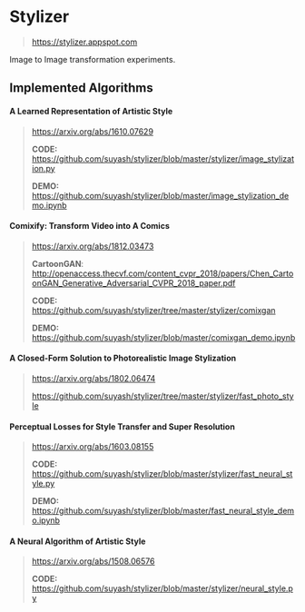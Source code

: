 # Stylizer

> https://stylizer.appspot.com

Image to Image transformation experiments.

## Implemented Algorithms

#### A Learned Representation of Artistic Style

> https://arxiv.org/abs/1610.07629
>
> __CODE:__ https://github.com/suyash/stylizer/blob/master/stylizer/image_stylization.py
>
> __DEMO:__ https://github.com/suyash/stylizer/blob/master/image_stylization_demo.ipynb

#### Comixify: Transform Video into A Comics

> https://arxiv.org/abs/1812.03473
>
> __CartoonGAN__: http://openaccess.thecvf.com/content_cvpr_2018/papers/Chen_CartoonGAN_Generative_Adversarial_CVPR_2018_paper.pdf
>
> __CODE:__ https://github.com/suyash/stylizer/tree/master/stylizer/comixgan
>
> __DEMO:__ https://github.com/suyash/stylizer/blob/master/comixgan_demo.ipynb

#### A Closed-Form Solution to Photorealistic Image Stylization

> https://arxiv.org/abs/1802.06474
>
> https://github.com/suyash/stylizer/tree/master/stylizer/fast_photo_style

#### Perceptual Losses for Style Transfer and Super Resolution

> https://arxiv.org/abs/1603.08155
>
> __CODE:__ https://github.com/suyash/stylizer/blob/master/stylizer/fast_neural_style.py
>
> __DEMO:__ https://github.com/suyash/stylizer/blob/master/fast_neural_style_demo.ipynb

#### A Neural Algorithm of Artistic Style

> https://arxiv.org/abs/1508.06576
>
> __CODE:__ https://github.com/suyash/stylizer/blob/master/stylizer/neural_style.py

